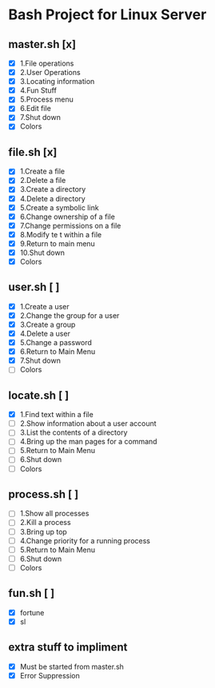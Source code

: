 # **Bash Project for Linux Server**

## master.sh [x] 
- [x] 1.File operations
- [x] 2.User Operations
- [x] 3.Locating information
- [x] 4.Fun Stuff
- [x] 5.Process menu
- [x] 6.Edit file
- [x] 7.Shut down
- [x] Colors

## file.sh [x] 
- [x] 1.Create a file
- [x] 2.Delete a file
- [x] 3.Create a directory
- [x] 4.Delete a directory
- [x] 5.Create a symbolic link
- [x] 6.Change ownership of a file
- [x] 7.Change permissions on a file
- [x] 8.Modify te t within a file
- [x] 9.Return to main menu
- [x] 10.Shut down
- [x] Colors

## user.sh [ ] 
- [x] 1.Create a user
- [x] 2.Change the group for a user
- [x] 3.Create a group
- [x] 4.Delete a user
- [x] 5.Change a password
- [x] 6.Return to Main Menu
- [x] 7.Shut down
- [ ] Colors

## locate.sh [ ] 
- [x] 1.Find text within a file
- [ ] 2.Show information about a user account
- [ ] 3.List the contents of a directory
- [ ] 4.Bring up the man pages for a command
- [ ] 5.Return to Main Menu
- [ ] 6.Shut down
- [ ] Colors

## process.sh [ ] 
- [ ] 1.Show all processes
- [ ] 2.Kill a process
- [ ] 3.Bring up top
- [ ] 4.Change priority for a running process
- [ ] 5.Return to Main Menu
- [ ] 6.Shut down
- [ ] Colors

## fun.sh [ ] 
- [x] fortune
- [x] sl

## extra stuff to impliment
- [x] Must be started from master.sh
- [x] Error Suppression
